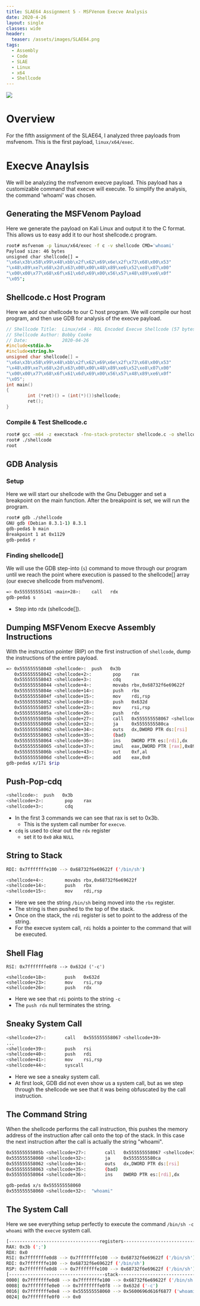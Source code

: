 ```yaml
---
title: SLAE64 Assignment 5 - MSFVenom Execve Analysis
date: 2020-4-26
layout: single
classes: wide
header:
  teaser: /assets/images/SLAE64.png
tags:
  - Assembly
  - Code
  - SLAE
  - Linux
  - x64
  - Shellcode
--- 
```

![](/assets/images/SLAE64.png)

# Overview
For the fifth assignment of the SLAE64, I analyzed three payloads from msfvenom. This is the first payload, `linux/x64/exec`.

# Execve Anaylsis
We will be analyzing the msfvenom execve payload. This payload has a customizable command that execve will execute. To simplify the analysis, the command 'whoami' was chosen.
## Generating the MSFVenom Payload
Here we generate the payload on Kali Linux and output it to the C format. This allows us to easy add it to our host shellcode.c program.
```bash
root# msfvenom -p linux/x64/exec -f c -v shellcode CMD='whoami'
Payload size: 46 bytes
unsigned char shellcode[] =
"\x6a\x3b\x58\x99\x48\xbb\x2f\x62\x69\x6e\x2f\x73\x68\x00\x53"
"\x48\x89\xe7\x68\x2d\x63\x00\x00\x48\x89\xe6\x52\xe8\x07\x00"
"\x00\x00\x77\x68\x6f\x61\x6d\x69\x00\x56\x57\x48\x89\xe6\x0f"
"\x05";
```

## Shellcode.c Host Program
Here we add our shellcode to our C host program. We will compile our host program, and then use GDB for analysis of the execve payload.
```c
// Shellcode Title:  Linux/x64 - ROL Encoded Execve Shellcode (57 bytes)
// Shellcode Author: Bobby Cooke
// Date:             2020-04-26
#include<stdio.h>
#include<string.h>
unsigned char shellcode[] =
"\x6a\x3b\x58\x99\x48\xbb\x2f\x62\x69\x6e\x2f\x73\x68\x00\x53"
"\x48\x89\xe7\x68\x2d\x63\x00\x00\x48\x89\xe6\x52\xe8\x07\x00"
"\x00\x00\x77\x68\x6f\x61\x6d\x69\x00\x56\x57\x48\x89\xe6\x0f"
"\x05";
int main()
{
        int (*ret)() = (int(*)())shellcode;
        ret();
}
```

### Compile & Test Shellcode.c
```bash
root# gcc -m64 -z execstack -fno-stack-protector shellcode.c -o shellcode
root# ./shellcode
root
```

## GDB Analysis
### Setup
Here we will start our shellcode with the Gnu Debugger and set a breakpoint on the main function. After the breakpoint is set, we will run the program. 
```bash
root# gdb ./shellcode
GNU gdb (Debian 8.3.1-1) 8.3.1
gdb-peda$ b main
Breakpoint 1 at 0x1129
gdb-peda$ r
```

### Finding shellcode[]
We will use the GDB step-into (`s`) command to move through our program until we reach the point where execution is passed to the shellcode[] array (our execve shellcode from msfvenom).
```bash
=> 0x555555555141 <main+28>:    call   rdx
gdb-peda$ s
```
+ Step into rdx (shellcode[]).

## Dumping MSFVenom Execve Assembly Instructions
With the instruction pointer (RIP) on the first instruction of `shellcode`, dump the instructions of the entire payload.
```bash
=> 0x555555558040 <shellcode>:  push   0x3b
   0x555555558042 <shellcode+2>:        pop    rax
   0x555555558043 <shellcode+3>:        cdq
   0x555555558044 <shellcode+4>:        movabs rbx,0x68732f6e69622f
   0x55555555804e <shellcode+14>:       push   rbx
   0x55555555804f <shellcode+15>:       mov    rdi,rsp
   0x555555558052 <shellcode+18>:       push   0x632d
   0x555555558057 <shellcode+23>:       mov    rsi,rsp
   0x55555555805a <shellcode+26>:       push   rdx
   0x55555555805b <shellcode+27>:       call   0x555555558067 <shellcode+39>
   0x555555558060 <shellcode+32>:       ja     0x5555555580ca
   0x555555558062 <shellcode+34>:       outs   dx,DWORD PTR ds:[rsi]
   0x555555558063 <shellcode+35>:       (bad)
   0x555555558064 <shellcode+36>:       ins    DWORD PTR es:[rdi],dx
   0x555555558065 <shellcode+37>:       imul   eax,DWORD PTR [rax],0x89485756
   0x55555555806b <shellcode+43>:       out    0xf,al
   0x55555555806d <shellcode+45>:       add    eax,0x0
gdb-peda$ x/17i $rip
```

## Push-Pop-cdq
```bash
<shellcode>:  push   0x3b
<shellcode+2>:        pop    rax
<shellcode+3>:        cdq
```
+ In the first 3 commands we can see that rax is set to 0x3b. 
  - This is the system call number for `execve`.
+ `cdq` is used to clear out the `rdx` register 
  - set it to `0x0` aka `NULL`


## String to Stack
```bash
RDI: 0x7fffffffe100 --> 0x68732f6e69622f ('/bin/sh')

<shellcode+4>:        movabs rbx,0x68732f6e69622f
<shellcode+14>:       push   rbx
<shellcode+15>:       mov    rdi,rsp
```
+ Here we see the string `/bin/sh` being moved into the `rbx` register.
+ The string is then pushed to the top of the stack.
+ Once on the stack, the `rdi` register is set to point to the address of the string.
+ For the execve system call, `rdi` holds a pointer to the command that will be executed.

## Shell Flag
```
RSI: 0x7fffffffe0f8 --> 0x632d ('-c')

<shellcode+18>:       push   0x632d
<shellcode+23>:       mov    rsi,rsp
<shellcode+26>:       push   rdx
```
+ Here we see that `rdi` points to the string `-c`
+ The `push rdx` null terminates the string.

## Sneaky System Call
```bash
<shellcode+27>:       call   0x555555558067 <shellcode+39>
...
<shellcode+39>:       push   rsi
<shellcode+40>:       push   rdi
<shellcode+41>:       mov    rsi,rsp
<shellcode+44>:       syscall
```
+ Here we see a sneaky system call. 
+ At first look, GDB did not even show us a system call, but as we step through the shellcode we see that it was being obfuscated by the call instruction.

## The Command String
When the shellcode performs the call instruction, this pushes the memory address of the instruction after call onto the top of the stack. In this case the next instruction after the call is actually the string "whoami". 
```bash 
0x55555555805b <shellcode+27>:       call   0x555555558067 <shellcode+39>
0x555555558060 <shellcode+32>:       ja     0x5555555580ca
0x555555558062 <shellcode+34>:       outs   dx,DWORD PTR ds:[rsi]
0x555555558063 <shellcode+35>:       (bad)
0x555555558064 <shellcode+36>:       ins    DWORD PTR es:[rdi],dx

gdb-peda$ x/s 0x555555558060
0x555555558060 <shellcode+32>:  "whoami"
```

## The System Call
Here we see everything setup perfectly to execute the command `/bin/sh -c whoami` with the `execve` system call.
```bash
[----------------------------------registers-----------------------------------]
RAX: 0x3b (';')
RDX: 0x0
RSI: 0x7fffffffe0d8 --> 0x7fffffffe100 --> 0x68732f6e69622f ('/bin/sh')
RDI: 0x7fffffffe100 --> 0x68732f6e69622f ('/bin/sh')
RSP: 0x7fffffffe0d8 --> 0x7fffffffe100 --> 0x68732f6e69622f ('/bin/sh')
[------------------------------------stack-------------------------------------]
0000| 0x7fffffffe0d8 --> 0x7fffffffe100 --> 0x68732f6e69622f ('/bin/sh')
0008| 0x7fffffffe0e0 --> 0x7fffffffe0f8 --> 0x632d ('-c')
0016| 0x7fffffffe0e8 --> 0x555555558060 --> 0x5600696d616f6877 ('whoami')
0024| 0x7fffffffe0f0 --> 0x0
```
